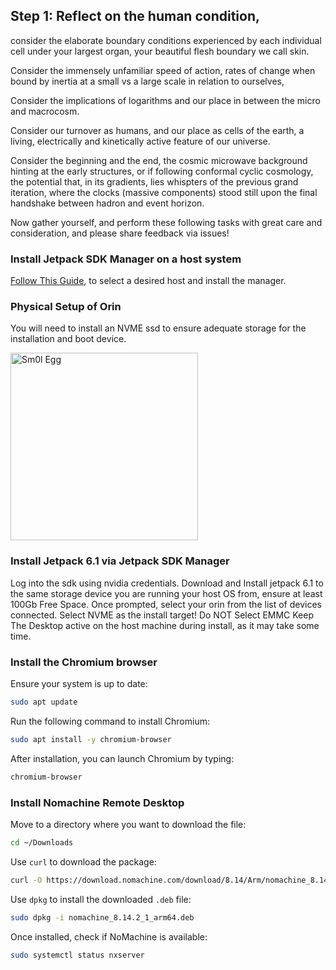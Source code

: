 ## Step 1: Reflect on the human condition, 

consider the elaborate boundary conditions experienced by each individual cell under your largest organ, your beautiful flesh boundary we call skin. 

Consider the immensely unfamiliar speed of action, rates of change when bound by inertia at a small vs a large scale in relation to ourselves, 

Consider the implications of logarithms and our place in between the micro and macrocosm. 

Consider our turnover as humans, and our place as cells of the earth, a living, electrically and kinetically active feature of our universe. 

Consider the beginning and the end, the cosmic microwave background hinting at the early structures, or if following conformal cyclic cosmology, the potential that, in its gradients, lies whispters of the previous grand iteration, where the clocks (massive components) stood still upon the final handshake between hadron and event horizon. 

Now gather yourself, and perform these following tasks with great care and consideration, and please share feedback via issues!

### Install Jetpack SDK Manager on a host system
[Follow This Guide](https://developer.nvidia.com/sdk-manager), to select a desired host and install the manager.

### Physical Setup of Orin
You will need to install an NVME ssd to ensure adequate storage for the installation and boot device.

<img src="https://github.com/user-attachments/assets/4a9ed275-1d36-4456-8ad1-0045955ed395" alt="Sm0l Egg" width="300"/>

### Install Jetpack 6.1 via Jetpack SDK Manager
Log into the sdk using nvidia credentials.
Download and Install jetpack 6.1 to the same storage device you are running your host OS from, ensure at least 100Gb Free Space.
Once prompted, select your orin from the list of devices connected.
Select NVME as the install target! Do NOT Select EMMC
Keep The Desktop active on the host machine during install, as it may take some time.



### Install the Chromium browser

Ensure your system is up to date:
```bash
sudo apt update
```
Run the following command to install Chromium:
```bash
sudo apt install -y chromium-browser
```
After installation, you can launch Chromium by typing:
```bash
chromium-browser
```

### Install Nomachine Remote Desktop

Move to a directory where you want to download the file:
```bash
cd ~/Downloads
```
Use `curl` to download the package:
```bash
curl -O https://download.nomachine.com/download/8.14/Arm/nomachine_8.14.2_1_arm64.deb
```
Use `dpkg` to install the downloaded `.deb` file:
```bash
sudo dpkg -i nomachine_8.14.2_1_arm64.deb
```
Once installed, check if NoMachine is available:
```bash
sudo systemctl status nxserver
```

###  
